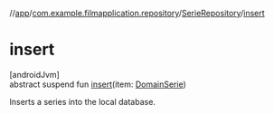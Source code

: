 //[app](../../../index.md)/[com.example.filmapplication.repository](../index.md)/[SerieRepository](index.md)/[insert](insert.md)

# insert

[androidJvm]\
abstract suspend fun [insert](insert.md)(item: [DomainSerie](../../com.example.filmapplication.domain/-domain-serie/index.md))

Inserts a series into the local database.
